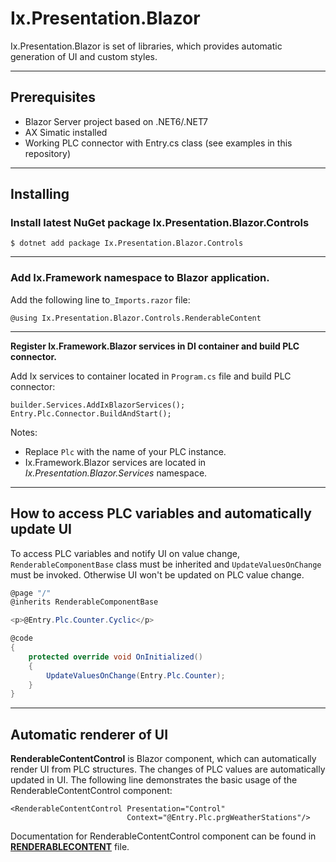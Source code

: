 # Ix.Presentation.Blazor

Ix.Presentation.Blazor is set of libraries, which provides automatic generation of UI and custom styles.  


---

## Prerequisites


- Blazor Server project based on .NET6/.NET7
- AX Simatic installed
- Working PLC connector with Entry.cs class (see examples in this repository)

 ---
## Installing


### **Install latest NuGet package Ix.Presentation.Blazor.Controls**

~~~
$ dotnet add package Ix.Presentation.Blazor.Controls 
~~~

---
### **Add Ix.Framework namespace to Blazor application.**


Add the following line to`_Imports.razor` file:

```
@using Ix.Presentation.Blazor.Controls.RenderableContent
```
- - -
**Register Ix.Framework.Blazor services in DI container and build PLC connector.**

Add Ix services to container located in `Program.cs` file and build PLC connector:

```
builder.Services.AddIxBlazorServices();
Entry.Plc.Connector.BuildAndStart();
```

Notes: 
- Replace `Plc` with the name of your PLC instance.
- Ix.Framework.Blazor services are located in *Ix.Presentation.Blazor.Services* namespace.

---
## How to access PLC variables and automatically update UI

To access PLC variables and notify UI on value change, `RenderableComponentBase` class must be inherited and `UpdateValuesOnChange` must be invoked. Otherwise UI won't be updated on PLC value change. 


```C#
@page "/"
@inherits RenderableComponentBase

<p>@Entry.Plc.Counter.Cyclic</p>

@code
{       
    protected override void OnInitialized()
    {
        UpdateValuesOnChange(Entry.Plc.Counter);
    }
}
```
 

---

## Automatic renderer of UI

**RenderableContentControl** is Blazor component, which can automatically render UI from PLC structures. The changes of PLC values are automatically updated in UI.
The following line demonstrates the basic usage of the RenderableContentControl component:

```
<RenderableContentControl Presentation="Control"
                          Context="@Entry.Plc.prgWeatherStations"/>
```

Documentation for RenderableContentControl component can be found in **[RENDERABLECONTENT](RENDERABLECONTENT.md)** file.


